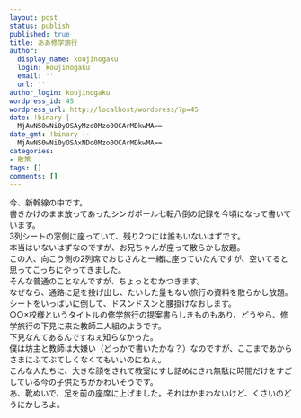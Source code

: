 ```yaml
---
layout: post
status: publish
published: true
title: ああ修学旅行
author:
  display_name: koujinogaku
  login: koujinogaku
  email: ''
  url: ''
author_login: koujinogaku
wordpress_id: 45
wordpress_url: http://localhost/wordpress/?p=45
date: !binary |-
  MjAwNS0wNi0yOSAyMzo0Mzo0OCArMDkwMA==
date_gmt: !binary |-
  MjAwNS0wNi0yOSAxNDo0Mzo0OCArMDkwMA==
categories:
- 散策
tags: []
comments: []
---
```

<p>今、新幹線の中です。<br />
書きかけのまま放ってあったシンガポール七転八倒の記録を今頃になって書いています。<br />
3列シートの窓側に座っていて、残り2つには誰もいないはずです。<br />
本当はいないはずなのですが、お兄ちゃんが座って散らかし放題。<br />
この人、向こう側の2列席でおじさんと一緒に座っていたんですが、空いてると思ってこっちにやってきました。<br />
そんな普通のことなんですが、ちょっとむかつきます。<br />
なぜなら、通路に足を投げ出し、たいした量もない旅行の資料を散らかし放題。シートをいっぱいに倒して、ドスンドスンと腰掛けなおします。<br />
○○×校様というタイトルの修学旅行の提案書らしきものもあり、どうやら、修学旅行の下見に来た教師二人組のようです。<br />
下見なんてあるんですねぇ知らなかった。<br />
僕は坊主と教師は大嫌い（どっかで書いたかな？）なのですが、ここまであからさまにふてぶてしくなくてもいいのにねぇ。<br />
こんな人たちに、大きな顔をされて教室にすし詰めにされ無駄に時間だけをすごしている今の子供たちがかわいそうです。<br />
あ、靴ぬいで、足を前の座席に上げました。それはかまわないけど、くさいのどうにかしろよ。</p>
